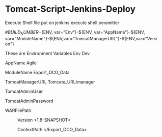 # Tomcat-Script-Jenkins-Deploy
Execute Shell file put on jenkins execute shell peramitter

#${BUILD_NUMBER}-${ENV, var="Env"}-${ENV, var="AppName"}-${ENV, var="ModuleName"}-${ENV,var="TomcatManagerURL"}-${ENV,var="Version"}

These are Environment Variables
Env	Dev

AppName	Agile

ModuleName	Export_DCO_Data

TomcatManagerURL Tomcate_URL/manager

TomcatAdminUser	<USER NAME>
  
TomcatAdminPassword	<PASSWORD>

WARFilePath <DIR PATH> 

Version	<1.8-SNAPSHOT>

ContextPath	</Export_DCO_Data>
